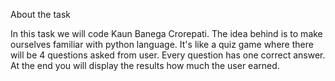 About the task

In this task we will code Kaun Banega Crorepati. The idea behind is to make ourselves familiar with python language.
It's like a quiz game where there will be 4 questions asked from user. Every question has one correct answer.
At the end you will display the results how much the user earned.
